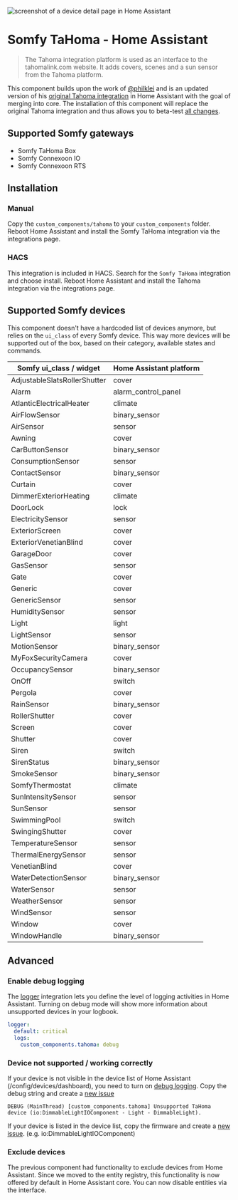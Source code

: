 ![screenshot of a device detail page in Home Assistant](https://raw.githubusercontent.com/iMicknl/ha-tahoma/master/media/tahoma_device_page.png)

# Somfy TaHoma - Home Assistant

> The Tahoma integration platform is used as an interface to the tahomalink.com website. It adds covers, scenes and a sun sensor from the Tahoma platform.

This component builds upon the work of [@philklei](https://github.com/philklei) and is an updated version of his [original Tahoma integration](https://www.home-assistant.io/integrations/tahoma/) in Home Assistant with the goal of merging into core. The installation of this component will replace the original Tahoma integration and thus allows you to beta-test [all changes](./CHANGELOG.md).

## Supported Somfy gateways

- Somfy TaHoma Box
- Somfy Connexoon IO
- Somfy Connexoon RTS

## Installation

### Manual

Copy the `custom_components/tahoma` to your `custom_components` folder. Reboot Home Assistant and install the Somfy TaHoma integration via the integrations page.

### HACS

This integration is included in HACS. Search for the `Somfy TaHoma` integration and choose install. Reboot Home Assistant and install the Tahoma integration via the integrations page.

## Supported Somfy devices

This component doesn't have a hardcoded list of devices anymore, but relies on the `ui_class` of every Somfy device. This way more devices will be supported out of the box, based on their category, available states and commands.

| Somfy ui_class / widget      | Home Assistant platform |
| ---------------------------- | ----------------------- |
| AdjustableSlatsRollerShutter | cover                   |
| Alarm                        | alarm_control_panel     |
| AtlanticElectricalHeater     | climate                 |
| AirFlowSensor                | binary_sensor           |
| AirSensor                    | sensor                  |
| Awning                       | cover                   |
| CarButtonSensor              | binary_sensor           |
| ConsumptionSensor            | sensor                  |
| ContactSensor                | binary_sensor           |
| Curtain                      | cover                   |
| DimmerExteriorHeating        | climate                 |
| DoorLock                     | lock                    |
| ElectricitySensor            | sensor                  |
| ExteriorScreen               | cover                   |
| ExteriorVenetianBlind        | cover                   |
| GarageDoor                   | cover                   |
| GasSensor                    | sensor                  |
| Gate                         | cover                   |
| Generic                      | cover                   |
| GenericSensor                | sensor                  |
| HumiditySensor               | sensor                  |
| Light                        | light                   |
| LightSensor                  | sensor                  |
| MotionSensor                 | binary_sensor           |
| MyFoxSecurityCamera          | cover                   |
| OccupancySensor              | binary_sensor           |
| OnOff                        | switch                  |
| Pergola                      | cover                   |
| RainSensor                   | binary_sensor           |
| RollerShutter                | cover                   |
| Screen                       | cover                   |
| Shutter                      | cover                   |
| Siren                        | switch                  |
| SirenStatus                  | binary_sensor           |
| SmokeSensor                  | binary_sensor           |
| SomfyThermostat              | climate                 |
| SunIntensitySensor           | sensor                  |
| SunSensor                    | sensor                  |
| SwimmingPool                 | switch                  |
| SwingingShutter              | cover                   |
| TemperatureSensor            | sensor                  |
| ThermalEnergySensor          | sensor                  |
| VenetianBlind                | cover                   |
| WaterDetectionSensor         | binary_sensor           |
| WaterSensor                  | sensor                  |
| WeatherSensor                | sensor                  |
| WindSensor                   | sensor                  |
| Window                       | cover                   |
| WindowHandle                 | binary_sensor           |

## Advanced

### Enable debug logging

The [logger](https://www.home-assistant.io/integrations/logger/) integration lets you define the level of logging activities in Home Assistant. Turning on debug mode will show more information about unsupported devices in your logbook.

```yaml
logger:
  default: critical
  logs:
    custom_components.tahoma: debug
```

### Device not supported / working correctly

If your device is not visible in the device list of Home Assistant (/config/devices/dashboard), you need to turn on [debug logging](#enable-debug-logging). Copy the debug string and create a [new issue](https://github.com/iMicknl/ha-tahoma/issues/new/choose)

`DEBUG (MainThread) [custom_components.tahoma] Unsupported TaHoma device (io:DimmableLightIOComponent - Light - DimmableLight).`

If your device is listed in the device list, copy the firmware and create a [new issue](https://github.com/iMicknl/ha-tahoma/issues/new/choose). (e.g. io:DimmableLightIOComponent)

### Exclude devices

The previous component had functionality to exclude devices from Home Assistant. Since we moved to the entity registry, this functionality is now offered by default in Home Assistant core. You can now disable entities via the interface.
